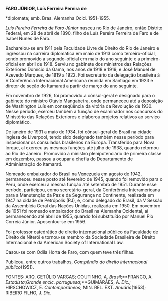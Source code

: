 **FARO JÚNIOR, Luís Ferreira Pereira de**

\*diplomata; emb. Bras. Alemanha Ocid. 1951-1955.

*Luís Pereira Ferreira de Faro Júnior* nasceu no Rio de Janeiro, então
Distrito Federal, em 28 de abril de 1890, filho de Luís Pereira Ferreira
de Faro e de Isabel Nunes de Faro.

Bacharelou-se em 1911 pela Faculdade Livre de Direito do Rio de Janeiro
e ingressou na carreira diplomática em maio de 1913 como
terceiro-oficial, sendo promovido a segundo-oficial em maio do ano
seguinte e a primeiro-oficial em abril de 1918. Serviu no gabinete dos
ministros das Relações Exteriores Domício da Gama, nos anos de 1918 e
1919, e José Manuel de Azevedo Marques, de 1919 a 1922. Foi secretário
da delegação brasileira à V Conferência Internacional Americana reunida
em Santiago em 1923 e diretor de seção do Itamarati a partir de março do
ano seguinte.

Em novembro de 1926, foi promovido a cônsul-geral e designado para o
gabinete do ministro Otávio Mangabeira, onde permaneceu até a deposição
de Washington Luís em conseqüência da vitória da Revolução de 1930.
Nesse período, exerceu também a função de examinador nos concursos do
Ministério das Relações Exteriores e elaborou projetos relativos ao
serviço diplomático.

De janeiro de 1931 a maio de 1934, foi cônsul-geral do Brasil na cidade
inglesa de Liverpool, tendo sido designado também nesse período para
inspecionar os consulados brasileiros na Europa. Transferido para Nova
Iorque, aí exerceu as mesmas funções até julho de 1938, quando retornou
ao Rio de Janeiro. Promovido a ministro plenipotenciário de primeira
classe em dezembro, passou a ocupar a chefia do Departamento de
Administração do Itamarati.

Nomeado embaixador do Brasil na Venezuela em agosto de 1942, permaneceu
nesse posto até fevereiro de 1945, quando foi removido para o Peru, onde
exerceu a mesma função até setembro de 1951. Durante esse período,
participou, como secretário-geral, da Conferência Interamericana para a
Manutenção da Paz e da Segurança no Continente, realizada em 1947 na
cidade de Petrópolis (RJ), e, como delegado do Brasil, da V Sessão da
Assembléia Geral das Nações Unidas, realizada em 1950. Em novembro de
1951 foi nomeado embaixador do Brasil na Alemanha Ocidental, aí
permanecendo até abril de 1955, quando foi substituído por Manuel Pio
Correia Júnior. Aposentou-se em 1956.

Foi professor catedrático de direito internacional público da Faculdade
de Direito de Niterói e tornou-se membro da Sociedade Brasileira de
Direito Internacional e da American Society of International Law.

Casou-se com Odila Horta de Faro, com quem teve três filhas.

Publicou, entre outros trabalhos, *Compêndio do direito internacional
público*(1951).

FONTES: ARQ. GETÚLIO VARGAS; COUTINHO, A. *Brasil*;**FRANCO, A.
*Estadista*;*Grande encic. portuguesa*;**GUIMARÃES, A. *Dic.;*
HIRSCHOWICZ, E. *Contemporâneos*; MIN. REL. EXT. *Anuário*(1953);
RIBEIRO FILHO, J. *Dic.*

 
